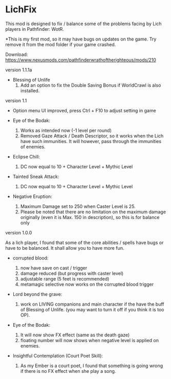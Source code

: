 # LichFix
This mod is designed to fix / balance some of the problems facing by Lich players in Pathfinder: WotR. 

*This is my first mod, so it may have bugs on updates on the game. Try remove it from the mod folder if your game crashed.

Download: https://www.nexusmods.com/pathfinderwrathoftherighteous/mods/210

version 1.1.1a
- Blessing of Unlife
  1. Add an option to fix the Double Saving Bonus if WorldCrawl is also installed.

version 1.1

- Option menu UI improved, press Ctrl + F10 to adjust setting in game

- Eye of the Bodak:
  1. Works as intended now (-1 level per round)
  2. Removed Gaze Attack / Death Descriptor, so it works when the Lich have such immunities. It will however, pass through the immunities of enemies.

- Eclipse Chill:
  1. DC now equal to 10 + Character Level + Mythic Level

- Tainted Sneak Attack:
  1. DC now equal to 10 + Character Level + Mythic Level

- Negative Eruption:
  1. Maximum Damage set to 250 when Caster Level is 25.
  2. Please be noted that there are no limitation on the maximum damage originally (even it is Max. 150 in description), so this is for balance only

version 1.0.0


As a lich player, I found that some of the core abilities / spells have bugs or have to be balanced. It shall allow you to have more fun.

- corrupted blood: 
  1. now have save on cast / trigger
  2. damage reduced (but progress with caster level)
  3. adjustable range (5 feet is recommended)
  4. metamagic selective now works on the corrupted blood trigger

- Lord beyond the grave:
  1. work on LIVING companions and main character if the have the buff of Blessing of Unlife. (you may want to turn it off if you think it is too OP).

- Eye of the Bodak:
  1. It will now show FX effect (same as the death gaze)
  2. floating number will now shows when negative level is applied on enemies.

- Insightful Contemplation (Court Poet Skill):
  1. As my Ember is a court poet, I found that something is going wrong if there is no FX effect when she play a song.
